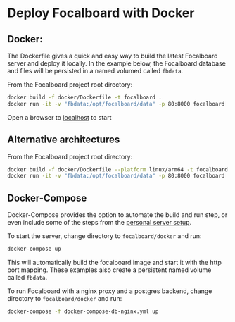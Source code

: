 # Deploy Focalboard with Docker

## Docker:

The Dockerfile gives a quick and easy way to build the latest Focalboard server and deploy it locally. In the example below,
the Focalboard database and files will be persisted in a named volumed called `fbdata`.

From the Focalboard project root directory:

```bash
docker build -f docker/Dockerfile -t focalboard .
docker run -it -v "fbdata:/opt/focalboard/data" -p 80:8000 focalboard
```

Open a browser to [localhost](http://localhost) to start

## Alternative architectures

From the Focalboard project root directory:

```bash
docker build -f docker/Dockerfile --platform linux/arm64 -t focalboard .
docker run -it -v "fbdata:/opt/focalboard/data" -p 80:8000 focalboard
```

## Docker-Compose

Docker-Compose provides the option to automate the build and run step, or even include some of the steps from the [personal server setup](https://www.focalboard.com/download/personal-edition/ubuntu/).

To start the server, change directory to `focalboard/docker` and run:

```bash
docker-compose up
```

This will automatically build the focalboard image and start it with the http port mapping. These examples also create a persistent named volume called `fbdata`.

To run Focalboard with a nginx proxy and a postgres backend, change directory to `focalboard/docker` and run:

```bash
docker-compose -f docker-compose-db-nginx.yml up
```
